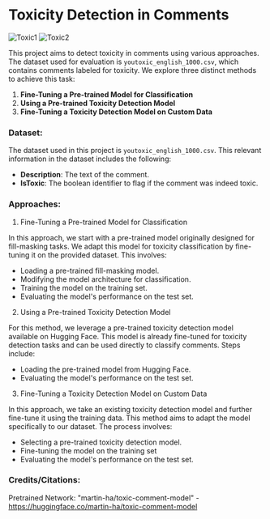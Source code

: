Toxicity Detection in Comments
==================================

![Toxic1](https://github.com/user-attachments/assets/622d815e-cc9c-4f96-91f2-2b6df35b5efa)
![Toxic2](https://github.com/user-attachments/assets/6441f0bf-7bb9-494d-996a-5bf223383876)


This project aims to detect toxicity in comments using various approaches. The dataset used for evaluation is `youtoxic_english_1000.csv`, which contains comments labeled for toxicity. We explore three distinct methods to achieve this task:

1. **Fine-Tuning a Pre-trained Model for Classification**
2. **Using a Pre-trained Toxicity Detection Model**
3. **Fine-Tuning a Toxicity Detection Model on Custom Data**

### Dataset:
The dataset used in this project is `youtoxic_english_1000.csv`. This relevant information in the dataset includes the following:
- **Description**: The text of the comment.
- **IsToxic**: The boolean identifier to flag if the comment was indeed toxic.

### Approaches:

1. Fine-Tuning a Pre-trained Model for Classification

In this approach, we start with a pre-trained model originally designed for fill-masking tasks. We adapt this model for toxicity classification by fine-tuning it on the provided dataset. This involves:
- Loading a pre-trained fill-masking model.
- Modifying the model architecture for classification.
- Training the model on the training set.
- Evaluating the model's performance on the test set.

2. Using a Pre-trained Toxicity Detection Model

For this method, we leverage a pre-trained toxicity detection model available on Hugging Face. This model is already fine-tuned for toxicity detection tasks and can be used directly to classify comments. Steps include:
- Loading the pre-trained model from Hugging Face.
- Evaluating the model's performance on the test set.

3. Fine-Tuning a Toxicity Detection Model on Custom Data

In this approach, we take an existing toxicity detection model and further fine-tune it using the training data. This method aims to adapt the model specifically to our dataset. The process involves:
- Selecting a pre-trained toxicity detection model.
- Fine-tuning the model on the training set
- Evaluating the model's performance on the test set.


### Credits/Citations:
Pretrained Network:
"martin-ha/toxic-comment-model" - https://huggingface.co/martin-ha/toxic-comment-model



